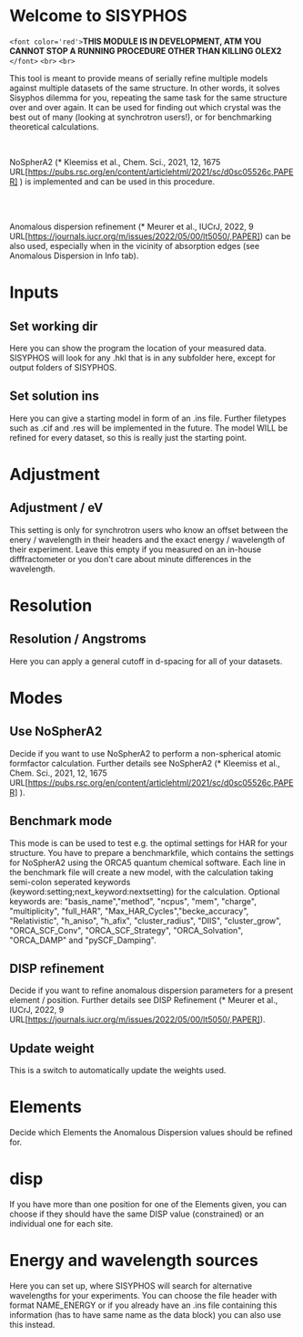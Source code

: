 # Welcome to SISYPHOS

`<font color='red'>`**THIS MODULE IS IN DEVELOPMENT, ATM YOU CANNOT STOP A RUNNING PROCEDURE OTHER THAN KILLING OLEX2** `</font>`
`<br>`
`<br>`

This tool is meant to provide means of serially refine multiple models against multiple datasets of the same structure.
In other words, it solves Sisyphos dilemma for you, repeating the same task for the same structure over and over again.
It can be used for finding out which crystal was the best out of many (looking at synchrotron users!), or for benchmarking theoretical calculations.

<br>

NoSpherA2 (* Kleemiss et al., Chem. Sci., 2021, 12, 1675
&nbsp; URL[https://pubs.rsc.org/en/content/articlehtml/2021/sc/d0sc05526c,PAPER] ) is implemented and can be used in this procedure.

<br>
<br>

Anomalous dispersion refinement (* Meurer et al., IUCrJ, 2022, 9
&nbsp; URL[https://journals.iucr.org/m/issues/2022/05/00/lt5050/,PAPER]) can be also used, especially when in the vicinity of absorption edges (see Anomalous Dispersion in Info tab).

# Inputs

## Set working dir

Here you can show the program the location of your measured data. SISYPHOS will look for any .hkl that is in any subfolder here, except for output folders of SISYPHOS.

## Set solution ins

Here you can give a starting model in form of an .ins file. Further filetypes such as .cif and .res will be implemented in the future. The model WILL be refined for every dataset, so this is really just the starting point.

# Adjustment

## Adjustment / eV

This setting is only for synchrotron users who know an offset between the enery / wavelength in their headers and the exact energy / wavelength of their experiment. Leave this empty if you measured on an in-house difffractometer or you don't care about minute differences in the wavelength.

# Resolution

## Resolution / Angstroms

Here you can apply a general cutoff in d-spacing for all of your datasets.

# Modes

## Use NoSpherA2

Decide if you want to use NoSpherA2 to perform a non-spherical atomic formfactor calculation. Further details see NoSpherA2 (* Kleemiss et al., Chem. Sci., 2021, 12, 1675
&nbsp; URL[https://pubs.rsc.org/en/content/articlehtml/2021/sc/d0sc05526c,PAPER] ).

## Benchmark mode

This mode is can be used to test e.g. the optimal settings for HAR for your structure. You have to prepare a benchmarkfile, which contains the settings for NoSpherA2 using the ORCA5 quantum chemical software. Each line in the benchmark file will create a new model, with the calculation taking semi-colon seperated keywords (keyword:setting;next_keyword:nextsetting) for the calculation. Optional keywords are: "basis_name","method",
                  "ncpus", "mem", "charge",
                  "multiplicity", "full_HAR",
                  "Max_HAR_Cycles","becke_accuracy",
                  "Relativistic", "h_aniso",
                  "h_afix",
                  "cluster_radius", "DIIS",
                  "cluster_grow", "ORCA_SCF_Conv",
                  "ORCA_SCF_Strategy", "ORCA_Solvation", "ORCA_DAMP"
                  and "pySCF_Damping".

## DISP refinement

Decide if you want to refine anomalous dispersion parameters for a present element / position. Further details see DISP Refinement (* Meurer et al., IUCrJ, 2022, 9
&nbsp; URL[https://journals.iucr.org/m/issues/2022/05/00/lt5050/,PAPER]).

## Update weight

This is a switch to automatically update the weights used.

# Elements

Decide which Elements the Anomalous Dispersion values should be refined for.

# disp

If you have more than one position for one of the Elements given, you can choose if they should have the same DISP value (constrained) or an individual one for each site.

# Energy and wavelength sources

Here you can set up, where SISYPHOS will search for alternative wavelengths for your experiments. You can choose the file header with format NAME_ENERGY or if you already have an .ins file containing this information (has to have same name as the data block) you can also use this instead.
